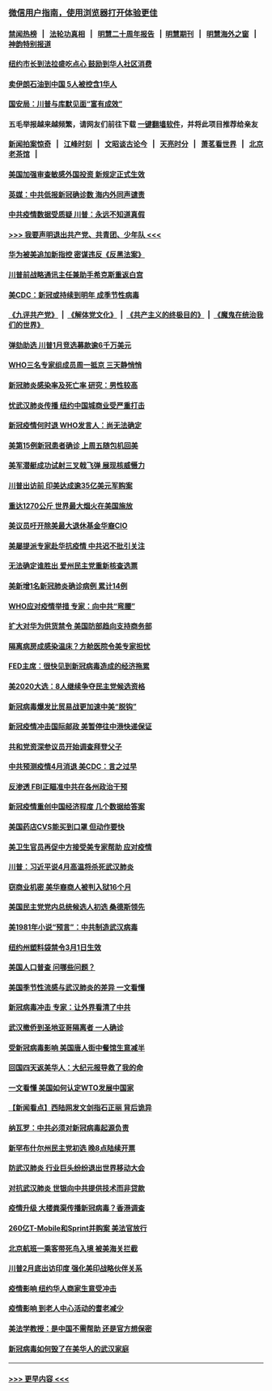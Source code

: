 ### [微信用户指南，使用浏览器打开体验更佳](https://github.com/gfw-breaker/banned-news1/blob/master/indexes/wechat-guide.md?t=0)
#### [禁闻热榜](热点新闻.md?t=0)  &nbsp;&nbsp;|&nbsp;&nbsp; [法轮功真相](https://github.com/gfw-breaker/truth/blob/master/README.md?t=0) &nbsp;&nbsp;|&nbsp;&nbsp; [明慧二十周年报告](https://github.com/gfw-breaker/mh-reports/blob/master/README.md?t=0) &nbsp;&nbsp;|&nbsp;&nbsp;[明慧期刊](https://github.com/gfw-breaker/mh-qikan) &nbsp;&nbsp;|&nbsp;&nbsp; [明慧海外之窗](https://github.com/gfw-breaker/mh-news/blob/master/README.md?t=0) &nbsp;&nbsp;|&nbsp;&nbsp; [神韵特别报道](https://github.com/gfw-breaker/mh-news/blob/master/shenyun.md?t=0)
#### [纽约市长到法拉盛吃点心  鼓励到华人社区消费](../pages/nsc412/n11868197.md?t=02142044) 
#### [卖伊朗石油到中国  5人被控含1华人](../pages/nsc412/n11867988.md?t=02142044) 
#### [国安局：川普与库默见面“富有成效”](../pages/nsc412/n11867976.md?t=02142044) 
#### 五毛举报越来越频繁，请网友们前往下载 [一键翻墙软件](https://github.com/gfw-breaker/ssr-accounts)，并将此项目推荐给亲友
#### [新闻拍案惊奇](https://github.com/gfw-breaker/banned-news1/blob/master/pages/link4.md) &nbsp;&nbsp;|&nbsp;&nbsp; [江峰时刻](https://github.com/gfw-breaker/banned-news1/blob/master/pages/link4.md) &nbsp;&nbsp;|&nbsp;&nbsp; [文昭谈古论今](https://github.com/gfw-breaker/banned-news1/blob/master/pages/link4.md) &nbsp;&nbsp;|&nbsp;&nbsp; [天亮时分](https://github.com/gfw-breaker/banned-news1/blob/master/pages/link4.md) &nbsp;&nbsp;|&nbsp;&nbsp; [萧茗看世界](https://github.com/gfw-breaker/banned-news1/blob/master/pages/link4.md) &nbsp;&nbsp;|&nbsp;&nbsp; [北京老茶馆](https://github.com/gfw-breaker/banned-news1/blob/master/pages/link4.md) &nbsp;&nbsp;|&nbsp;&nbsp; 
#### [美国加强审查敏感外国投资 新规定正式生效](../pages/nsc412/n11868041.md?t=02142044) 
#### [英媒：中共低报新冠确诊数 海内外同声谴责](../pages/nsc412/n11867421.md?t=02142044) 
#### [中共疫情数据受质疑 川普：永远不知道真假](../pages/nsc412/n11867195.md?t=02142044) 
#### [>>> 我要声明退出共产党、共青团、少年队 <<<](https://github.com/begood0513/goodnews/blob/master/quit/letter.md) 
#### [华为被美追加新指控 密谋违反《反黑法案》](../pages/nsc412/n11867191.md?t=02142044) 
#### [川普前战略通讯主任兼助手希克斯重返白宫](../pages/nsc412/n11867104.md?t=02142044) 
#### [美CDC：新冠或持续到明年 成季节性病毒](../pages/nsc412/n11867279.md?t=02142044) 
#### [《九评共产党》](https://github.com/begood0513/9ping.md/blob/master/README.md) &nbsp;|&nbsp; [《解体党文化》](../../../../jtdwh.md/blob/master/README.md)  &nbsp;|&nbsp; [《共产主义的终极目的》](../../../../gczydzjmd.md/blob/master/README.md) &nbsp;|&nbsp; [《魔鬼在统治我们的世界》](../../../../mgztzwmdsj.md/blob/master/README.md) 
#### [弹劾助选 川普1月竞选募款逾6千万美元](../pages/nsc412/n11866950.md?t=02142044) 
#### [WHO三名专家组成员周一抵京 三天静悄悄](../pages/nsc412/n11866947.md?t=02142044) 
#### [新冠肺炎感染率及死亡率 研究：男性较高](../pages/nsc412/n11866956.md?t=02142044) 
#### [忧武汉肺炎传播 纽约中国城商业受严重打击](../pages/nsc412/n11866902.md?t=02142044) 
#### [新冠疫情何时退 WHO发言人：尚无法确定](../pages/nsc412/n11866864.md?t=02142044) 
#### [美第15例新冠患者确诊 上周五随包机回美](../pages/nsc412/n11866852.md?t=02142044) 
#### [美军潜艇成功试射三叉戟飞弹 展现核威慑力](../pages/nsc412/n11866046.md?t=02142044) 
#### [川普出访前 印美达成逾35亿美元军购案](../pages/nsc412/n11865444.md?t=02142044) 
#### [重达1270公斤 世界最大烟火在美国施放](../pages/nsc412/n11865198.md?t=02142044) 
#### [美议员吁开除美最大退休基金华裔CIO](../pages/nsc412/n11865230.md?t=02142044) 
#### [美屡提派专家赴华抗疫情 中共迟不批引关注](../pages/nsc412/n11864719.md?t=02142044) 
#### [无法确定谁胜出 爱州民主党重新核查选票](../pages/nsc412/n11864830.md?t=02142044) 
#### [美新增1名新冠肺炎确诊病例 累计14例](../pages/nsc412/n11864893.md?t=02142044) 
#### [WHO应对疫情举措 专家：向中共“弯腰”](../pages/nsc412/n11864727.md?t=02142044) 
#### [扩大对华为供货禁令 美国防部趋向支持商务部](../pages/nsc412/n11864773.md?t=02142044) 
#### [隔离病房成感染温床？方舱医院令美专家担忧](../pages/nsc412/n11864575.md?t=02142044) 
#### [FED主席：很快见到新冠病毒造成的经济拖累](../pages/nsc412/n11864507.md?t=02142044) 
#### [美2020大选：8人继续争夺民主党候选资格](../pages/nsc412/n11864327.md?t=02142044) 
#### [新冠病毒爆发比贸易战更加速中美“脱钩”](../pages/nsc412/n11864470.md?t=02142044) 
#### [新冠疫情冲击国际邮政 美暂停往中港快递保证](../pages/nsc412/n11864207.md?t=02142044) 
#### [共和党资深参议员开始调查拜登父子](../pages/nsc412/n11863984.md?t=02142044) 
#### [中共预测疫情4月消退 美CDC：言之过早](../pages/nsc412/n11864310.md?t=02142044) 
#### [反渗透 FBI正瞄准中共在各州政治干预](../pages/nsc412/n11864300.md?t=02142044) 
#### [新冠疫情重创中国经济程度 几个数据给答案](../pages/nsc412/n11864203.md?t=02142044) 
#### [美国药店CVS能买到口罩 但动作要快](../pages/nsc412/n11862438.md?t=02142044) 
#### [美卫生官员再促中方接受美专家帮助 应对疫情](../pages/nsc412/n11864043.md?t=02142044) 
#### [川普：习近平说4月高温将杀死武汉肺炎](../pages/nsc412/n11860814.md?t=02142044) 
#### [窃商业机密 美华裔商人被判入狱16个月](../pages/nsc412/n11863911.md?t=02142044) 
#### [美国民主党党内总统候选人初选 桑德斯领先](../pages/nsc412/n11863475.md?t=02142044) 
#### [美1981年小说“预言”：中共制造武汉病毒](../pages/nsc412/n11863306.md?t=02142044) 
#### [纽约州塑料袋禁令3月1日生效](../pages/nsc412/n11862832.md?t=02142044) 
#### [美国人口普查  问哪些问题？](../pages/nsc412/n11862808.md?t=02142044) 
#### [美国季节性流感与武汉肺炎的差异 一文看懂](../pages/nsc412/n11862428.md?t=02142044) 
#### [新冠病毒冲击 专家：让外界看清了中共](../pages/nsc412/n11862280.md?t=02142044) 
#### [武汉撤侨到圣地亚哥隔离者 一人确诊](../pages/nsc412/n11862460.md?t=02142044) 
#### [受新冠病毒影响 美国唐人街中餐馆生意减半](../pages/nsc412/n11861940.md?t=02142044) 
#### [回国四天返美华人：大纪元报导救了我的命](../pages/nsc412/n11862181.md?t=02142044) 
#### [一文看懂 美国如何认定WTO发展中国家](../pages/nsc412/n11862051.md?t=02142044) 
#### [【新闻看点】西陆网发文剑指石正丽 背后诡异](../pages/nsc412/n11861792.md?t=02142044) 
#### [纳瓦罗：中共必须对新冠病毒起源负责](../pages/nsc412/n11861810.md?t=02142044) 
#### [新罕布什尔州民主党初选 晚8点陆续开票](../pages/nsc412/n11861872.md?t=02142044) 
#### [防武汉肺炎 行业巨头纷纷退出世界移动大会](../pages/nsc412/n11861795.md?t=02142044) 
#### [对抗武汉肺炎 世银向中共提供技术而非贷款](../pages/nsc412/n11861652.md?t=02142044) 
#### [疫情升级 大楼粪渠传播新冠病毒？香港调查](../pages/nsc412/n11861556.md?t=02142044) 
#### [260亿T-Mobile和Sprint并购案 美法官放行](../pages/nsc412/n11861511.md?t=02142044) 
#### [北京航班一乘客带死鸟入境 被美海关拦截](../pages/nsc412/n11861317.md?t=02142044) 
#### [川普2月底出访印度 强化美印战略伙伴关系](../pages/nsc412/n11860557.md?t=02142044) 
#### [疫情影响  纽约华人商家生意受冲击](../pages/nsc412/n11860284.md?t=02142044) 
#### [疫情影响  到老人中心活动的耆老减少](../pages/nsc412/n11860199.md?t=02142044) 
#### [美法学教授：是中国不需帮助 还是官方想保密](../pages/nsc412/n11859492.md?t=02142044) 
#### [新冠病毒如何毁了在美华人的武汉家庭](../pages/nsc412/n11859524.md?t=02142044) 

----
#### [ >>> 更早内容 <<< ](../indexes/nsc412-earlier.md)
